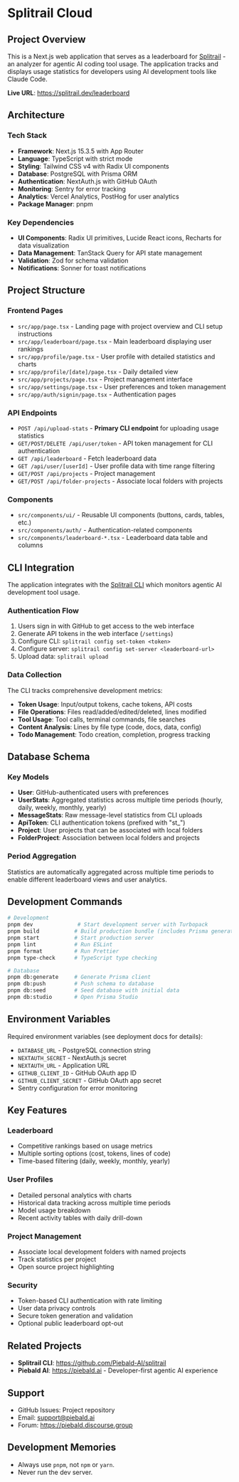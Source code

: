 # Splitrail Cloud

## Project Overview
This is a Next.js web application that serves as a leaderboard for [Splitrail](https://github.com/Piebald-AI/splitrail) - an analyzer for agentic AI coding tool usage. The application tracks and displays usage statistics for developers using AI development tools like Claude Code.

**Live URL**: https://splitrail.dev/leaderboard

## Architecture

### Tech Stack
- **Framework**: Next.js 15.3.5 with App Router
- **Language**: TypeScript with strict mode
- **Styling**: Tailwind CSS v4 with Radix UI components
- **Database**: PostgreSQL with Prisma ORM
- **Authentication**: NextAuth.js with GitHub OAuth
- **Monitoring**: Sentry for error tracking
- **Analytics**: Vercel Analytics, PostHog for user analytics
- **Package Manager**: pnpm

### Key Dependencies
- **UI Components**: Radix UI primitives, Lucide React icons, Recharts for data visualization
- **Data Management**: TanStack Query for API state management
- **Validation**: Zod for schema validation
- **Notifications**: Sonner for toast notifications

## Project Structure

### Frontend Pages
- `src/app/page.tsx` - Landing page with project overview and CLI setup instructions
- `src/app/leaderboard/page.tsx` - Main leaderboard displaying user rankings
- `src/app/profile/page.tsx` - User profile with detailed statistics and charts
- `src/app/profile/[date]/page.tsx` - Daily detailed view
- `src/app/projects/page.tsx` - Project management interface
- `src/app/settings/page.tsx` - User preferences and token management
- `src/app/auth/signin/page.tsx` - Authentication pages

### API Endpoints
- `POST /api/upload-stats` - **Primary CLI endpoint** for uploading usage statistics
- `GET/POST/DELETE /api/user/token` - API token management for CLI authentication
- `GET /api/leaderboard` - Fetch leaderboard data
- `GET /api/user/[userId]` - User profile data with time range filtering
- `GET/POST /api/projects` - Project management
- `GET/POST /api/folder-projects` - Associate local folders with projects

### Components
- `src/components/ui/` - Reusable UI components (buttons, cards, tables, etc.)
- `src/components/auth/` - Authentication-related components
- `src/components/leaderboard-*.tsx` - Leaderboard data table and columns

## CLI Integration

The application integrates with the [Splitrail CLI](https://github.com/Piebald-AI/splitrail) which monitors agentic AI development tool usage.

### Authentication Flow
1. Users sign in with GitHub to get access to the web interface
2. Generate API tokens in the web interface (`/settings`)
3. Configure CLI: `splitrail config set-token <token>`
4. Configure server: `splitrail config set-server <leaderboard-url>`
5. Upload data: `splitrail upload`

### Data Collection
The CLI tracks comprehensive development metrics:
- **Token Usage**: Input/output tokens, cache tokens, API costs
- **File Operations**: Files read/added/edited/deleted, lines modified
- **Tool Usage**: Tool calls, terminal commands, file searches
- **Content Analysis**: Lines by file type (code, docs, data, config)
- **Todo Management**: Todo creation, completion, progress tracking

## Database Schema

### Key Models
- **User**: GitHub-authenticated users with preferences
- **UserStats**: Aggregated statistics across multiple time periods (hourly, daily, weekly, monthly, yearly)
- **MessageStats**: Raw message-level statistics from CLI uploads
- **ApiToken**: CLI authentication tokens (prefixed with "st_")
- **Project**: User projects that can be associated with local folders
- **FolderProject**: Association between local folders and projects

### Period Aggregation
Statistics are automatically aggregated across multiple time periods to enable different leaderboard views and user analytics.

## Development Commands

```bash
# Development
pnpm dev              # Start development server with Turbopack
pnpm build           # Build production bundle (includes Prisma generate)
pnpm start           # Start production server
pnpm lint            # Run ESLint
pnpm format          # Run Prettier
pnpm type-check      # TypeScript type checking

# Database
pnpm db:generate     # Generate Prisma client
pnpm db:push         # Push schema to database
pnpm db:seed         # Seed database with initial data
pnpm db:studio       # Open Prisma Studio
```

## Environment Variables

Required environment variables (see deployment docs for details):
- `DATABASE_URL` - PostgreSQL connection string
- `NEXTAUTH_SECRET` - NextAuth.js secret
- `NEXTAUTH_URL` - Application URL
- `GITHUB_CLIENT_ID` - GitHub OAuth app ID
- `GITHUB_CLIENT_SECRET` - GitHub OAuth app secret
- Sentry configuration for error monitoring

## Key Features

### Leaderboard
- Competitive rankings based on usage metrics
- Multiple sorting options (cost, tokens, lines of code)
- Time-based filtering (daily, weekly, monthly, yearly)

### User Profiles
- Detailed personal analytics with charts
- Historical data tracking across multiple time periods
- Model usage breakdown
- Recent activity tables with daily drill-down

### Project Management
- Associate local development folders with named projects
- Track statistics per project
- Open source project highlighting

### Security
- Token-based CLI authentication with rate limiting
- User data privacy controls
- Secure token generation and validation
- Optional public leaderboard opt-out

## Related Projects
- **Splitrail CLI**: https://github.com/Piebald-AI/splitrail
- **Piebald AI**: https://piebald.ai - Developer-first agentic AI experience

## Support
- GitHub Issues: Project repository
- Email: support@piebald.ai
- Forum: https://piebald.discourse.group

## Development Memories
- Always use `pnpm`, not `npm` or `yarn`.
- Never run the dev server.